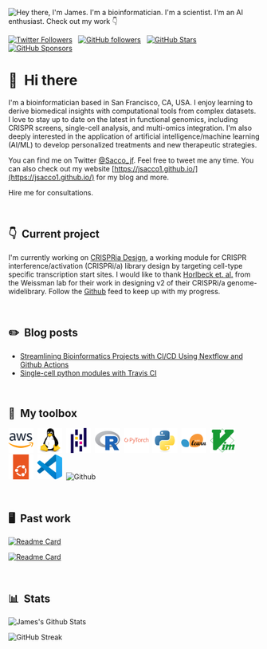 ![Hey there, I'm James. I'm a bioinformatician. I'm a scientist. I'm an AI enthusiast. Check out my work 👇](https://github.com/jsacco1/jsacco1/blob/master/header.gif)

[![Twitter Followers](https://img.shields.io/twitter/follow/Sacco_jf?color=0E7FC0&logo=twitter&style=for-the-badge&label=Twitter)](https://x.com/Sacco_jf) &nbsp; [![GitHub followers](https://img.shields.io/github/followers/jsacco1?logo=GitHub&style=for-the-badge)](https://github.com/jsacco1) &nbsp; [![GitHub Stars](https://img.shields.io/github/stars/jsacco1?logo=github&style=for-the-badge)](https://github.com/jsacco1) &nbsp; [![GitHub Sponsors](https://img.shields.io/github/sponsors/jsacco1?color=BF4B8A&logo=githubsponsors&style=for-the-badge&label=Sponsor%20on%20Github)](https://github.com/sponsors/jsacco1)

# 👋 &nbsp;Hi there

I'm a bioinformatician based in San Francisco, CA, USA. I enjoy learning to derive biomedical insights with computational tools from complex datasets. I love to stay up to date on the latest in functional genomics, including CRISPR screens, single-cell analysis, and multi-omics integration. I'm also deeply interested in the application of artificial intelligence/machine learning (AI/ML) to develop personalized treatments and new therapeutic strategies. 

You can find me on Twitter [@Sacco_jf](https://twitter.com/Sacco_jf). Feel free to tweet me any time. You can also check out my website [https://jsacco1.github.io/](https://jsacco1.github.io/) for my blog and more.

Hire me for consultations. 

&nbsp;

## 👇 &nbsp;Current project

I'm currently working on [CRISPRia Design](https://github.com/jsacco1/CRISPRiaDesign), a working module for CRISPR interference/activation (CRISPRi/a) library design by targeting cell-type specific transcription start sites. I would like to thank [Horlbeck et. al.](https://pubmed.ncbi.nlm.nih.gov/27661255/) from the Weissman lab for their work in designing v2 of their CRISPRi/a genome-widelibrary. Follow the [Github](https://github.com/jsacco1/CRISPRiaDesign) feed to keep up with my progress.

&nbsp;

## ✏️ &nbsp;Blog posts

<!-- BLOG-POST-LIST:START -->
- [Streamlining Bioinformatics Projects with CI/CD Using Nextflow and Github Actions](https://jsacco1.github.io//Nextflow_Github_Actions_CICD_example/)
- [Single-cell python modules with Travis CI](https://jsacco1.github.io//automated_directory_travis/)
<!-- BLOG-POST-LIST:END -->

&nbsp;

## 🧰 &nbsp;My toolbox

<img src="https://github.com/devicons/devicon/blob/master/icons/amazonwebservices/amazonwebservices-original-wordmark.svg" alt="AWS" width="50" height="50"/> &nbsp;<img src="https://github.com/devicons/devicon/blob/master/icons/linux/linux-original.svg" alt="Linux" width="50" height="50"/> &nbsp;<img src="https://github.com/devicons/devicon/blob/master/icons/pandas/pandas-original.svg" alt="pandas" width="50" height="50"/> &nbsp;<img src="https://github.com/devicons/devicon/blob/master/icons/r/r-original.svg" alt="R" width="50" height="50"/> &nbsp;<img src="https://github.com/devicons/devicon/blob/master/icons/pytorch/pytorch-plain-wordmark.svg" alt="pytorch" width="50" height="50"/> &nbsp;<img src="https://github.com/devicons/devicon/blob/master/icons/python/python-original.svg" alt="python" width="50" height="50"/> &nbsp;<img src="https://github.com/devicons/devicon/blob/master/icons/scikitlearn/scikitlearn-original.svg" alt="scikitlearn" width="50" height="50"/> &nbsp;<img src="https://github.com/devicons/devicon/blob/master/icons/vim/vim-plain.svg" alt="Vim" width="50" height="50"/> &nbsp;<img src="https://github.com/devicons/devicon/blob/master/icons/ubuntu/ubuntu-original.svg" alt="Ubuntu" width="50" height="50"/> &nbsp;<img  src="https://raw.githubusercontent.com/devicons/devicon/1119b9f84c0290e0f0b38982099a2bd027a48bf1/icons/vscode/vscode-original.svg" alt="VSCode" width="50" height="50"/> &nbsp;<img  src="https://github.com/CyrisXD/CyrisXD/raw/master/assets/Github.png" alt="Github"/> &nbsp;

&nbsp;

## 🖥 &nbsp;Past work


[![Readme Card](https://github-readme-stats.vercel.app/api/pin/?username=jsacco1&repo=vcf_annotate)](https://github.com/jsacco1/vcf_annotate)

[![Readme Card](https://github-readme-stats.vercel.app/api/pin/?username=jsacco1&repo=crispresso)](https://github.com/jsacco1/crispresso)

&nbsp;

## 📊 &nbsp;Stats

![James's Github Stats](https://github-readme-stats.vercel.app/api?username=jsacco1&hide=contribs,prs&show_icons=true&bg_color=0d1116&title_color=ce09ec&text_color=a4aacb&icon_color=007ec6)

![GitHub Streak](https://github-readme-streak-stats.herokuapp.com/?user=jsacco1&theme=dark&count_private=true&bg_color=0d1116&title_color=ce09ec&text_color=a4aacb&icon_color=007ec6)

